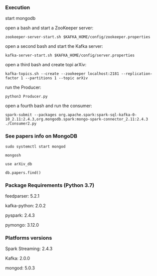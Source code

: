 ### Execution
start mongodb

open a bash and start a ZooKeeper server:
```
zookeeper-server-start.sh $KAFKA_HOME/config/zookeeper.properties
```
open a second bash and start the Kafka server:
```
kafka-server-start.sh $KAFKA_HOME/config/server.properties
```
open a third bash and create topi arXiv:
```
kafka-topics.sh --create --zookeeper localhost:2181 --replication-factor 1 --partitions 1 --topic arXiv
```
run the Producer:
```
python3 Producer.py
```
open a fourth bash and run the consumer:
```
spark-submit --packages org.apache.spark:spark-sql-kafka-0-10_2.11:2.4.3,org.mongodb.spark:mongo-spark-connector_2.11:2.4.3 ./Consumer2.py
```

### See papers info on MongoDB
```
sudo systemctl start mongod
```

```
mongosh
```

```
use arXiv_db
```

```
db.papers.find()
```


### Package Requirements (Python 3.7)
feedparser: 5.2.1

kafka-python: 2.0.2

pyspark: 2.4.3

pymongo: 3.12.0              


### Platforms versions
Spark Streaming: 2.4.3

Kafka: 2.0.0

mongod: 5.0.3
